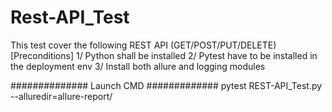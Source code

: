 # Rest-API_Test
This test cover the following REST API (GET/POST/PUT/DELETE) 
[Preconditions]
1/ Python shall be installed 
2/ Pytest have to be installed in the deployment env
3/ Install both allure and logging modules  

############## Launch CMD #############
pytest REST-API_Test.py --alluredir=allure-report/
